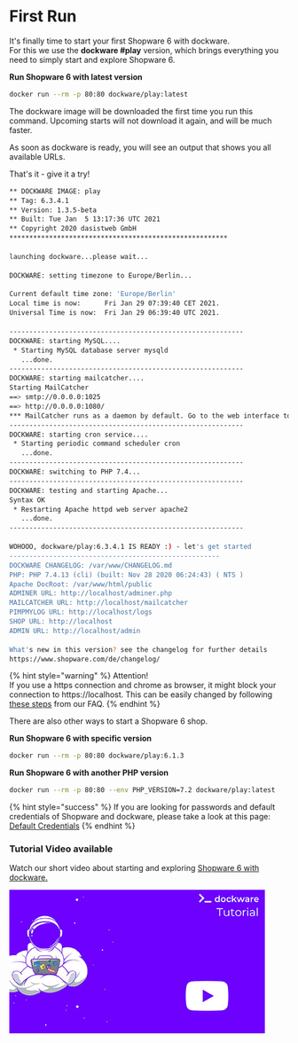# First Run

It's finally time to start your first Shopware 6 with dockware.  
For this we use the **dockware \#play** version, which brings everything you need to simply start and explore Shopware 6.  
  
**Run Shopware 6 with latest version**

```bash
docker run --rm -p 80:80 dockware/play:latest
```

The dockware image will be downloaded the first time you run this command. Upcoming starts will not download it again, and will be much faster.

As soon as dockware is ready, you will see an output that shows you all available URLs.

That's it - give it a try!

```bash
** DOCKWARE IMAGE: play
** Tag: 6.3.4.1
** Version: 1.3.5-beta
** Built: Tue Jan  5 13:17:36 UTC 2021
** Copyright 2020 dasistweb GmbH
*******************************************************

launching dockware...please wait...

DOCKWARE: setting timezone to Europe/Berlin...

Current default time zone: 'Europe/Berlin'
Local time is now:      Fri Jan 29 07:39:40 CET 2021.
Universal Time is now:  Fri Jan 29 06:39:40 UTC 2021.

-----------------------------------------------------------
DOCKWARE: starting MySQL....
 * Starting MySQL database server mysqld
   ...done.
-----------------------------------------------------------
DOCKWARE: starting mailcatcher....
Starting MailCatcher
==> smtp://0.0.0.0:1025
==> http://0.0.0.0:1080/
*** MailCatcher runs as a daemon by default. Go to the web interface to quit.
-----------------------------------------------------------
DOCKWARE: starting cron service....
 * Starting periodic command scheduler cron
   ...done.
-----------------------------------------------------------
DOCKWARE: switching to PHP 7.4...
-----------------------------------------------------------
DOCKWARE: testing and starting Apache...
Syntax OK
 * Restarting Apache httpd web server apache2
   ...done.
-----------------------------------------------------------

WOHOOO, dockware/play:6.3.4.1 IS READY :) - let's get started
-----------------------------------------------------
DOCKWARE CHANGELOG: /var/www/CHANGELOG.md
PHP: PHP 7.4.13 (cli) (built: Nov 28 2020 06:24:43) ( NTS )
Apache DocRoot: /var/www/html/public
ADMINER URL: http://localhost/adminer.php
MAILCATCHER URL: http://localhost/mailcatcher
PIMPMYLOG URL: http://localhost/logs
SHOP URL: http://localhost
ADMIN URL: http://localhost/admin

What's new in this version? see the changelog for further details
https://www.shopware.com/de/changelog/

```

{% hint style="warning" %}
Attention!   
If you use a https connection and chrome as browser, it might block your connection to https://localhost. This can be easily changed by following [these steps](../faq/chrome-problems.md) from our FAQ.
{% endhint %}

There are also other ways to start a Shopware 6 shop.

**Run Shopware 6 with specific version**

```bash
docker run --rm -p 80:80 dockware/play:6.1.3
```

**Run Shopware 6 with another PHP version**

```bash
docker run --rm -p 80:80 --env PHP_VERSION=7.2 dockware/play:latest
```



{% hint style="success" %}
If you are looking for passwords and default credentials of Shopware and dockware, please take a look at this page: [Default Credentials](default-credentials.md)
{% endhint %}

### 

### Tutorial Video available

Watch our short video about starting and exploring  [Shopware 6 with dockware.](https://youtu.be/2gb8KHdGI6s) 

![Shopware 6 with dockware video](../.gitbook/assets/video-tutorial.jpg)

  



